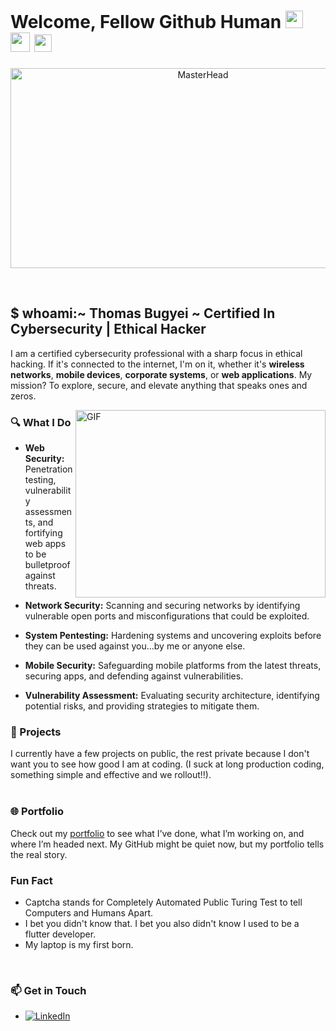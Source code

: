 
# Welcome, Fellow Github Human  <img src="https://media.giphy.com/media/hvRJCLFzcasrR4ia7z/giphy.gif" width="28"> <img src="https://github.com/user-attachments/assets/0a75b4e1-0b78-44d4-be1b-b0498dd6a0d6" width="31">  <img src="https://github.com/user-attachments/assets/aa0e76ea-19ab-4900-a005-de9a452915b6" width="28">




<p align="center">
  <img src="https://github.com/user-attachments/assets/1fa7fb9e-8eab-45bc-9da7-29bd0e9ff3a9" alt="MasterHead" width="600" height="320">
</p>
<br>

## $ whoami:~ Thomas Bugyei  ~ Certified In Cybersecurity | Ethical Hacker
I am a certified cybersecurity professional with a sharp focus in ethical hacking. If it's connected to the internet, I'm on it, whether it's **wireless networks**, **mobile devices**, **corporate systems**, or **web applications**. My mission? To explore, secure, and elevate anything that speaks ones and zeros.
<br>

<img align="right" alt="GIF" src="https://github.com/user-attachments/assets/db40ef75-a253-43b6-80b4-db3b636861ab" width="400" height="300" />

### 🔍 What I Do
- **Web Security:** Penetration testing, vulnerability assessments, and fortifying web apps to be bulletproof against threats.

- **Network Security:** Scanning and securing networks by identifying vulnerable open ports and misconfigurations that could be exploited.

- **System Pentesting:** Hardening systems and uncovering exploits before they can be used against you...by me or anyone else.

- **Mobile Security:** Safeguarding mobile platforms from the latest threats, securing apps, and defending against vulnerabilities.

- **Vulnerability Assessment:** Evaluating security architecture, identifying potential risks, and providing strategies to mitigate them.
  <br>

### 💼 Projects
I currently have a few projects on public, the rest private because I don't want you to see how good I am at coding. (I suck at long production coding, something simple and effective and we rollout!!).
<br>
<br>

### 🌐 Portfolio
Check out my [portfolio](https://bugportfolio.netlify.app/) to see what I’ve done, what I’m working on, and where I’m headed next. My GitHub might be quiet now, but my portfolio tells the real story.
<br>

### Fun Fact
- Captcha stands for Completely Automated Public Turing Test to tell Computers and Humans Apart.
- I bet you didn't know that. I bet you also didn't know I used to be a flutter developer.
- My laptop is my first born.
<br>

### 📫 Get in Touch
- [![LinkedIn](https://img.shields.io/badge/LinkedIn-%230077B5.svg?logo=linkedin&logoColor=white)](https://linkedin.com/in/thomasbugyei)
